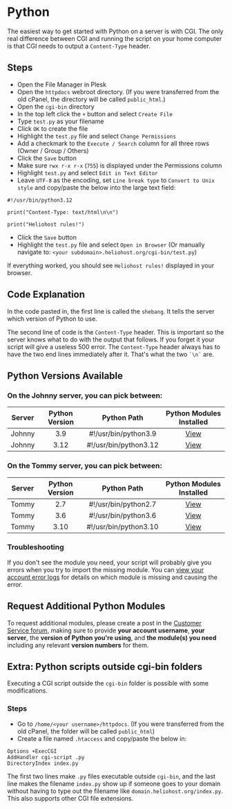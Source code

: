 # Python

The easiest way to get started with Python on a server is with CGI. The only real difference between CGI and running the script on your home computer is that CGI needs to output a `Content-Type` header.

## Steps

* Open the File Manager in Plesk
* Open the `httpdocs` webroot directory. (If you were transferred from the old cPanel, the directory will be called `public_html`.)
* Open the `cgi-bin` directory
* In the top left click the `+` button and select `Create File`
* Type `test.py` as your filename
* Click `OK` to create the file
* Highlight the `test.py` file and select `Change Permissions`
* Add a checkmark to the `Execute / Search` column for all three rows (Owner / Group / Others)
* Click the `Save` button
* Make sure `rwx r-x r-x` (`755`) is displayed under the Permissions column
* Highlight `test.py` and select `Edit in Text Editor`
* Leave `UTF-8` as the encoding, set `Line break type` to `Convert to Unix style` and copy/paste the below into the large text field:
```
#!/usr/bin/python3.12

print("Content-Type: text/html\n\n")

print("Heliohost rules!")
```
* Click the `Save` button
* Highlight the `test.py` file and select `Open in Browser` (Or manually navigate to: `<your subdomain>.heliohost.org/cgi-bin/test.py`)

If everything worked, you should see `Heliohost rules!` displayed in your browser. 

## Code Explanation

In the code pasted in, the first line is called the `shebang`. It tells the server which version of Python to use. 

The second line of code is the `Content-Type` header. This is important so the server knows what to do with the output that follows. If you forget it your script will give a useless 500 error. The `Content-Type` header always has to have the two end lines immediately after it. That's what the two `` `\n` `` are.

## Python Versions Available

### On the Johnny server, you can pick between:

| Server  | Python Version | Python Path           | Python Modules Installed                                 |
| :-----: | :------------: | :-------------------: | :------------------------------------------------------: |
| Johnny  | 3.9            | #!/usr/bin/python3.9  | [View](https://krydos2.heliohost.org/pyinfo/info3.9.py)  |
| Johnny  | 3.12           | #!/usr/bin/python3.12 | [View](https://krydos2.heliohost.org/pyinfo/info3.12.py) |

### On the Tommy server, you can pick between:

| Server | Python Version | Python Path           | Python Modules Installed                                |
| :----: | :------------: | :-------------------: | :-----------------------------------------------------: |
| Tommy  | 2.7            | #!/usr/bin/python2.7  | [View](https://krydos.heliohost.org/pyinfo/info2.7.py)  |
| Tommy  | 3.6            | #!/usr/bin/python3.6  | [View](https://krydos.heliohost.org/pyinfo/info3.6.py)  |
| Tommy  | 3.10           | #!/usr/bin/python3.10 | [View](https://krydos.heliohost.org/pyinfo/info3.10.py) |

### Troubleshooting

If you don't see the module you need, your script will probably give you errors when you try to import the missing module. You can [view your account error logs](../tutorials/plesk/view-error-logs.md) for details on which module is missing and causing the error.

## Request Additional Python Modules

To request additional modules, please create a post in the [Customer Service forum](https://helionet.org/index/forum/45-customer-service/?do=add), making sure to provide **your account username**, **your server**, the **version of Python you're using**, and **the module(s) you need** including any relevant **version numbers** for them.

## Extra: Python scripts outside cgi-bin folders

Executing a CGI script outside the `cgi-bin` folder is possible with some modifications.

### Steps

* Go to `/home/<your username>/httpdocs`. (If you were transferred from the old cPanel, the folder will be called `public_html`)
* Create a file named `.htaccess` and copy/paste the below in:
```
Options +ExecCGI
AddHandler cgi-script .py
DirectoryIndex index.py
```
The first two lines make `.py` files executable outside `cgi-bin`, and the last line makes the filename `index.py` show up if someone goes to your domain without having to type out the filename like `domain.heliohost.org/index.py`. This also supports other CGI file extensions.